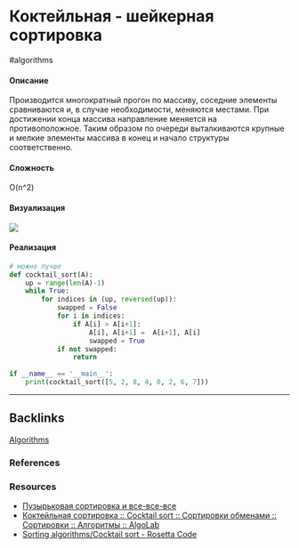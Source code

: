 # Коктейльная - шейкерная сортировка
#algorithms 

#### Описание
Производится многократный прогон по массиву, соседние элементы сравниваются и, в случае необходимости, меняются местами. При достижении конца массива направление меняется на противоположное. Таким образом по очереди выталкиваются крупные и мелкие элементы массива в конец и начало структуры соответственно.

#### Сложность
O(n^2)

#### Визуализация
![](https://habrastorage.org/web/616/739/0f8/6167390f8005452e8dbcbeeacb5c95fc.gif)

#### Реализация

```python
# можно лучше
def cocktail_sort(A):  
    up = range(len(A)-1)  
    while True:  
        for indices in (up, reversed(up)):  
            swapped = False  
            for i in indices:  
                if A[i] > A[i+1]:    
                    A[i], A[i+1] =  A[i+1], A[i]  
                    swapped = True  
            if not swapped:  
                return
            
if __name__ == '__main__':  
    print(cocktail_sort([5, 2, 8, 4, 0, 2, 6, 7]))

```

---
## Backlinks
[Algorithms](../Algorithms.md)

### References

### Resources
- [Пузырьковая сортировка и все-все-все](https://habr.com/ru/post/204600/)
- [Коктейльная сортировка :: Cocktail sort :: Сортировки обменами :: Сортировки :: Алгоритмы :: AlgoLab](http://algolab.valemak.com/heap/cocktail)
- [Sorting algorithms/Cocktail sort - Rosetta Code](http://rosettacode.org/wiki/Sorting_algorithms/Cocktail_sort#Python)


